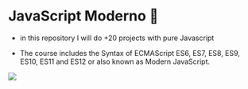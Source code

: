 # JavaScript Moderno 🤠

* in this repository I will do +20 projects with pure Javascript

* The course includes the Syntax of ECMAScript ES6, ES7, ES8, ES9, ES10, ES11 and ES12 or also known as Modern JavaScript.

![](https://blog.logrocket.com/wp-content/uploads/2022/02/how-to-build-file-upload-service-vanilla-javascript.png)

